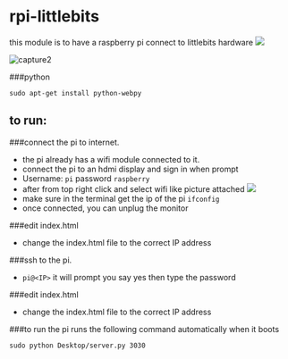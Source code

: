 # rpi-littlebits
this module is to have a raspberry pi connect to littlebits hardware
![](https://cloud.githubusercontent.com/assets/3256544/12077773/edfdbada-b1a9-11e5-9300-5922bfbbf3fc.JPG)

![capture2](https://cloud.githubusercontent.com/assets/3256544/12077781/37ad95f6-b1aa-11e5-9948-76ff116a495e.PNG)

###python
```
sudo apt-get install python-webpy
```

## to run:
###connect the pi to internet.
* the pi already has a wifi module connected to it.
* connect the pi to an hdmi display and sign in when prompt
* Username: `pi` password `raspberry`
* after from top right click and select wifi like picture attached ![](http://kll.engineering-news.org/kllfusion01/downloads/RPI_dhcpcd_conf.png)
* make sure in the terminal get the ip of the pi `ifconfig`
* once connected, you can unplug the monitor 

###edit index.html
* change the index.html file to the correct IP address 


###ssh to the pi. 
* `pi@<IP>` it will prompt you say yes then type the password


###edit index.html
* change the index.html file to the correct IP address 

###to run
the pi runs the following command automatically when it boots

`sudo python Desktop/server.py 3030`
